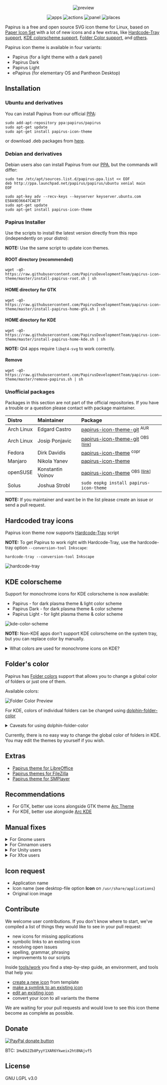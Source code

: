 <p align="center">
  <img src="https://raw.githubusercontent.com/PapirusDevelopmentTeam/papirus-icon-theme/master/preview.png" alt="preview"/>
</p>

<p align="center">
  <img alt="apps" src="https://img.shields.io/badge/apps_icons-2500%2B-5294e2.svg?style=flat-square"/>
  <img alt="actions" src="https://img.shields.io/badge/actions_icons-1700%2B-5294e2.svg?style=flat-square"/>
  <img alt="panel" src="https://img.shields.io/badge/panel_icons-1600%2B-5294e2.svg?style=flat-square"/>
  <img alt="places" src="https://img.shields.io/badge/places_icons-880%2B-5294e2.svg?style=flat-square"/>
</p>

Papirus is a free and open source SVG icon theme for Linux, based on [Paper Icon Set](https://github.com/snwh/paper-icon-theme) with a lot of new icons and a few extras, like [Hardcode-Tray support](#hardcoded-tray-icons), [KDE colorscheme support](#kde-colorscheme), [Folder Color support](#folders-color), and [others](#extras).

Papirus icon theme is available in four variants:

 - Papirus (for a light theme with a dark panel)
 - Papirus Dark
 - Papirus Light
 - ePapirus (for elementary OS and Pantheon Desktop)

## Installation

### Ubuntu and derivatives

You can install Papirus from our official [PPA](https://launchpad.net/~papirus/+archive/ubuntu/papirus):

```
sudo add-apt-repository ppa:papirus/papirus
sudo apt-get update
sudo apt-get install papirus-icon-theme
```

or download .deb packages from [here](https://launchpad.net/~papirus/+archive/ubuntu/papirus/+packages?field.name_filter=papirus-icon-theme).

### Debian and derivatives

Debian users also can install Papirus from our [PPA](https://launchpad.net/~papirus/+archive/ubuntu/papirus), but the commands will differ:

```
sudo tee /etc/apt/sources.list.d/papirus-ppa.list << EOF
deb http://ppa.launchpad.net/papirus/papirus/ubuntu xenial main
EOF

sudo apt-key adv --recv-keys --keyserver keyserver.ubuntu.com E58A9D36647CAE7F
sudo apt-get update
sudo apt-get install papirus-icon-theme
```


### Papirus Installer

Use the scripts to install the latest version directly from this repo (independently on your distro):

**NOTE:** Use the same script to update icon themes.

#### ROOT directory (recommended)

```
wget -qO- https://raw.githubusercontent.com/PapirusDevelopmentTeam/papirus-icon-theme/master/install-papirus-root.sh | sh
```
#### HOME directory for GTK

```
wget -qO- https://raw.githubusercontent.com/PapirusDevelopmentTeam/papirus-icon-theme/master/install-papirus-home-gtk.sh | sh
```

#### HOME directory for KDE

```
wget -qO- https://raw.githubusercontent.com/PapirusDevelopmentTeam/papirus-icon-theme/master/install-papirus-home-kde.sh | sh
```

**NOTE:** Qt4 apps require `libqt4-svg` to work correctly.

#### Remove

```
wget -qO- https://raw.githubusercontent.com/PapirusDevelopmentTeam/papirus-icon-theme/master/remove-papirus.sh | sh
```

### Unofficial packages

Packages in this section are not part of the official repositories. If you have a trouble or a question please contact with package maintainer.

| **Distro** | **Maintainer**    | **Package** |
|:-----------|:------------------|:------------|
| Arch Linux | Edgard Castro     | [papirus-icon-theme-git](https://aur.archlinux.org/packages/papirus-icon-theme-git/) <sup>AUR</sup> |
| Arch Linux | Josip Ponjavic    | [papirus-icon-theme-git](https://software.opensuse.org/download.html?project=home:metakcahura&package=papirus-icon-theme-git) <sup>OBS [[link](https://build.opensuse.org/package/show/home:metakcahura/papirus-icon-theme-git)]</sub> |
| Fedora     | Dirk Davidis      | [papirus-icon-theme](https://copr.fedorainfracloud.org/coprs/dirkdavidis/papirus-icon-theme/) <sup>copr</sup> |
| Manjaro    | Nikola Yanev      | [papirus-icon-theme](http://download.tuxfamily.org/gericom/README.html) |
| openSUSE   | Konstantin Voinov | [papirus-icon-theme](https://software.opensuse.org/download.html?project=home:kill_it&package=papirus-icon-theme) <sup>OBS [[link](https://build.opensuse.org/package/show/home:kill_it/papirus-icon-theme)]</sub> |
| Solus      | Joshua Strobl     | `sudo eopkg install papirus-icon-theme` |

**NOTE:** If you maintainer and want be in the list please create an issue or send a pull request.

## Hardcoded tray icons

Papirus icon theme now supports [Hardcode-Tray](https://github.com/bil-elmoussaoui/Hardcode-Tray) script

**NOTE:** To get Papirus to work right with Hardcode-Tray, use the hardcode-tray option `--conversion-tool Inkscape`:

```
hardcode-tray --conversion-tool Inkscape
```

![hardcode-tray](http://i.imgur.com/6hFm6aj.png)

## KDE colorscheme

Support for monochrome icons for KDE colorscheme is now available:
- Papirus - for dark plasma theme & light color scheme
- Papirus Dark - for dark plasma theme & color scheme
- Papirus Light - for light plasma theme & color scheme

![kde-color-scheme](http://i.imgur.com/oM1qhQH.png)

**NOTE:** Non-KDE apps don't support KDE colorscheme on the system tray, but you can replace color by manually.

<details>
<summary>What colors are used for monochrome icons on KDE?</summary>

**Papirus**:
- actions, devices, places
  - class: **ColorScheme-Text** color: `#5c616c`
  - class: **ColorScheme-Highlight** color: `#5294e2`
- panel
  - class: **ColorScheme-ButtonBackground** color: `#d3dae3`
  - class: **ColorScheme-Highlight** color: `#5294e2`

**Papirus-Dark**:
- actions, devices, places and panel
  - class: **ColorScheme-Text** color: `#d3dae3`
  - class: **ColorScheme-Highlight** color: `#5294e2`

**Papirus-Light**:
- actions, devices, places and panel
  - class: **ColorScheme-Text** color: `#5c616c`
  - class: **ColorScheme-Highlight** color: `#5294e2`
</details>

## Folder's color

Papirus has [Folder colors](http://foldercolor.tuxfamily.org/) support that allows you to change a global color of folders or just one of them.

Available colors:

![Folder Color Preview](http://i.imgur.com/JSIa5WD.png)

For KDE, colors of individual folders can be changed using [dolphin-folder-color](https://github.com/audoban/dolphin-folder-color)
<details>
<summary>Caveats for using dolphin-folder-color</summary>

- The flags of the `kdialog` command used by the scripts varies by version. Some newer versions lack the `--caption` and `--geometry` flags. You may need to edit the script files manually so that they can be successfully run.
- Papirus icon theme does not have the same color set as the default Breeze theme, so one or two of the colors may not work.

</details>

Currently, there is no easy way to change the global color of folders in KDE. You may edit the themes by yourself if you wish.

## Extras

- [Papirus theme for LibreOffice](https://github.com/PapirusDevelopmentTeam/papirus-libreoffice-theme)
- [Papirus themes for FileZilla](https://github.com/PapirusDevelopmentTeam/papirus-filezilla-themes)
- [Papirus theme for SMPlayer](https://github.com/PapirusDevelopmentTeam/papirus-smplayer-theme)

## Recommendations

- For GTK, better use icons alongside GTK theme [Arc Theme](https://github.com/horst3180/arc-theme)
- For KDE, better use alongside [Arc KDE](https://github.com/PapirusDevelopmentTeam/arc-kde)

## Manual fixes

<details>
<summary>For Gnome users</summary>

For Gnome users who want use Papirus icon theme with [arc-theme](https://github.com/horst3180/arc-theme), we recommend
use [TopIcons Plus](https://extensions.gnome.org/extension/1031/topicons/) extension with icon size **22px** or **24px**
And change icons color for panel:
```
sudo sed -i.orig 's/white/#d3dae3/g' /usr/share/themes/Arc-Dark/gnome-shell/gnome-shell.css
```
![Gnome Arc-Dark theme fix](http://i.imgur.com/5Mb2HRs.png)
</details>

<details>
<summary>For Cinnamon users</summary>

For Cinnamon users who want use Papirus icon theme with [arc-theme](https://github.com/horst3180/arc-theme), we recommend the following combinations:

**light theme**

- Window borders `Arc` or `Arc-Darker`
- Icons `ePapirus`
- Controls `Arc` or `Arc-Darker`
- Desktop `Arc` or `Arc-Dark`

**dark theme**

- Window borders `Arc-Dark`
- Icons `Papirus-Dark`
- Controls `Arc-Dark`
- Desktop `Arc-Dark` with an another color for tray icons:

```
sudo sed -i.orig 's/white/#d3dae3/g' /usr/share/themes/Arc-Dark/cinnamon/cinnamon.css
```

![Cinnamon Arc-Dark theme fix](http://i.imgur.com/XXejgtD.png)

Also, increase panel size with `Allow Cinnamon to scale panel text and icons according to the panel height` option because Papirus contains only 22px and 24px panel's icons.
</details>

<details>
<summary>For Unity users</summary>

For Unity users, we recommend installing patched [Notify-OSD](https://launchpad.net/~leolik/+archive/ubuntu/leolik) and change an icon size to 33px.

*~/.notify-osd* file:

```
slot-allocation = dynamic
bubble-expire-timeout = 10sec
bubble-vertical-gap = 10px
bubble-horizontal-gap = 10px
bubble-corner-radius = 24px
bubble-icon-size = 33px
bubble-gauge-size = 6px
bubble-width = 240px
bubble-background-color = 2f343f
bubble-background-opacity = 95%
text-margin-size = 10px
text-title-size = 100%
text-title-weight = bold
text-title-color = adb7bf
text-title-opacity = 100%
text-body-size = 90%
text-body-weight = normal
text-body-color = eaeaea
text-body-opacity = 100%
text-shadow-opacity = 50%
location = 1
bubble-prevent-fade = 1
bubble-close-on-click = 1
bubble-as-desktop-bg = 0
```

![notify-fix](http://i.imgur.com/hjTpvca.png)

Also, you can change [Unity launcher icon](https://github.com/PapirusDevelopmentTeam/papirus-icon-theme/tree/master/Papirus/extra/unity) and [unity-tweak-tool icons](https://github.com/PapirusDevelopmentTeam/papirus-icon-theme/tree/master/Papirus/extra/unity-tweak-tool). Look into the extra folder in the icon theme.
</details>

<details>
<summary>For Xfce users</summary>

Here is a few recommendation for Xfce users.

#### Thunar File Manager

Go to `Edit` → `Preferences...`. Click on `Side Pane` tab. Under `Side Pane`, look for `Icon Size` and set to `Very Small`.

![thunar-prefecences](http://i.imgur.com/Iu1TIEa.png)

#### Notification Area

Go to `Settings Manager` → `Panel` → `Items` tab. Select `Notification Area` item and click on `Edit currently selected item` button. Under `Appearance` set the following options:

- Set `Maximum icon size (px)` to `24`
- Uncheck `Show frame`

![xfce4-notification-area](http://i.imgur.com/MopCZBZ.png)
</details>

## Icon request

- Application name
- Icon name (see desktop-file option **Icon** on `/usr/share/applications`)
- Original icon image

## Contribute

We welcome user contributions. If you don't know where to start, we've compiled a list of things they would like to see in your pull request:

- new icons for missing applications
- symbolic links to an existing icon
- resolving open issues
- spelling, grammar, phrasing
- improvements to our scripts

Inside [tools/work](tools/work) you find a step-by-step guide, an environment, and tools that help you:

- [create a new icon](tools/work#create-a-new-icon) from template
- [make a symlink to an existing icon](tools/work#make-symlinks-to-an-existing-icon)
- [edit an existing icon](tools/work#edit-an-existing-icon)
- convert your icon to all variants the theme

We are waiting for your pull requests and would love to see this icon theme become as complete as possible.

## Donate

<span class="paypal"><a href="https://www.paypal.me/varlesh" title="Donate to this project using Paypal"><img src="https://www.paypalobjects.com/webstatic/mktg/Logo/pp-logo-100px.png" alt="PayPal donate button" /></a></span>

BTC: `1HwE62Zb8PyyY1XAR6Ykweix2ht8NAjvf5`

## License

GNU LGPL v3.0
